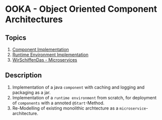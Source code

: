 # OOKA - Object Oriented Component Architectures

## Topics


1. [Component Implementation](Component_Implementation/README.md)
2. [Runtime Environment Implementation](Java_Runtime_Environment/README.md)
3. [WirSchiffenDas - Microservices](WirSchiffenDas/docs/README.md)



## Description

1. Implementation of a java `component` with caching and logging and packaging as a jar.
2. Implementation of a `runtime environment` from scratch, for deployment of `components` with a annoted `@Start`-Method.
3. Re-Modelling of existing monolithic archtecture as a `microservice`-architecture.
